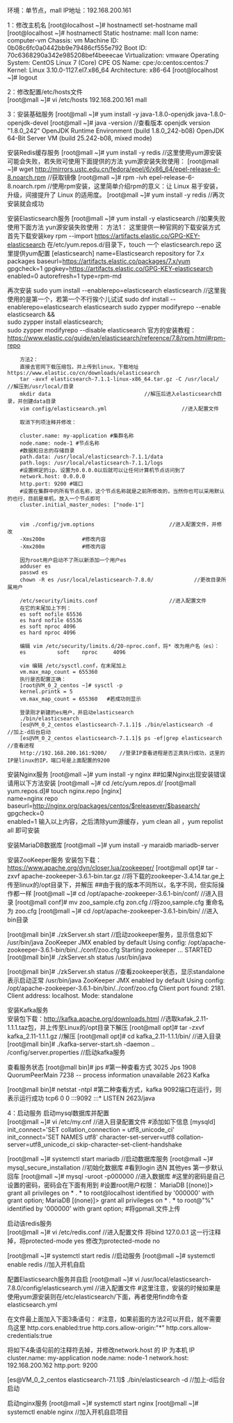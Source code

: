 环境：单节点，mall IP地址：192.168.200.161

1：修改主机名
[root@localhost ~]# hostnamectl set-hostname mall	
[root@localhost ~]# hostnamectl 
   Static hostname: mall
         Icon name: computer-vm
           Chassis: vm
        Machine ID: 0b08c6fc0a0442bb9e79486cf555e792
           Boot ID: 70c6368290a342e985208bef4beeecae
    Virtualization: vmware
  Operating System: CentOS Linux 7 (Core)
       CPE OS Name: cpe:/o:centos:centos:7
            Kernel: Linux 3.10.0-1127.el7.x86_64
      Architecture: x86-64
[root@localhost ~]# logout 

2：修改配置/etc/hosts文件	
[root@mall ~]# vi /etc/hosts
192.168.200.161 mall

3：安装基础服务
[root@mall ~]# yum install -y java-1.8.0-openjdk java-1.8.0-openjdk-devel
[root@mall ~]# java -version	//查看版本
openjdk version "1.8.0_242"
OpenJDK Runtime Environment (build 1.8.0_242-b08)
OpenJDK 64-Bit Server VM (build 25.242-b08, mixed mode)

安装Redis缓存服务
[root@mall ~]# yum install -y redis	//这里使用yum源安装可能会失败，若失败可使用下面提供的方法
yum源安装失败使用：
[root@mall ~]# wget http://mirrors.ustc.edu.cn/fedora/epel/6/x86_64/epel-release-6-8.noarch.rpm	//获取镜像
[root@mall ~]# rpm -ivh epel-release-6-8.noarch.rpm	//使用rpm安装，这里简单介绍rpm的意义：让 Linux 易于安装，升级，间接提升了 Linux 的适用度。
[root@mall ~]# yum install -y redis	//再次安装就会成功

安装Elasticsearch服务
[root@mall ~]# yum install -y elasticsearch	//如果失败使用下面方法
yun源安装失败使用：
		方法1：
		这里提供一种官网的下载安装方式
		首先下载安装key	rpm --import https://artifacts.elastic.co/GPG-KEY-elasticsearch
		在/etc/yum.repos.d/目录下，touch 一个 elasticsearch.repo
		这里提供yum配置
[elasticsearch]
name=Elasticsearch repository for 7.x packages
baseurl=https://artifacts.elastic.co/packages/7.x/yum
gpgcheck=1
gpgkey=https://artifacts.elastic.co/GPG-KEY-elasticsearch
enabled=0
autorefresh=1
type=rpm-md

再次安装
sudo yum install --enablerepo=elasticsearch elasticsearch 		//这里我使用的是第一个，若第一个不行挨个儿试试
sudo dnf install --enablerepo=elasticsearch elasticsearch 
sudo zypper modifyrepo --enable elasticsearch && \
sudo zypper install elasticsearch; \
sudo zypper modifyrepo --disable elasticsearch 
官方的安装教程：https://www.elastic.co/guide/en/elasticsearch/reference/7.8/rpm.html#rpm-repo

		方法2：
		直接去官网下载压缩包，并上传到linux，下载地址https://www.elastic.co/cn/downloads/elasticsearch
		tar -avxf elasticsearch-7.1.1-linux-x86_64.tar.gz -C /usr/local/	//解压到/usr/local/目录
		mkdir data								//解压后进入elasticsearch目录，并创建data目录
		vim config/elasticsearch.yml						//进入配置文件
		
		取消下列项注释并修改：

		cluster.name: my-application #集群名称
		node.name: node-1 #节点名称
		#数据和日志的存储目录
		path.data: /usr/local/elasticsearch-7.1.1/data
		path.logs: /usr/local/elasticsearch-7.1.1/logs
		#设置绑定的ip，设置为0.0.0.0以后就可以让任何计算机节点访问到了
		network.host: 0.0.0.0
		http.port: 9200 #端口
		#设置在集群中的所有节点名称，这个节点名称就是之前所修改的，当然你也可以采用默认的也行，目前是单机，放入一个节点即可
		cluster.initial_master_nodes: ["node-1"]

		
		vim ./config/jvm.options 						//进入配置文件，并修改
		-Xms200m			#修改内容
		-Xmx200m			#修改内容

		因为root用户启动不了所以新添加一个用户es
		adduser es
		passwd es
		chown -R es /usr/local/elasticsearch-7.8.0/				//更改目录所属用户
		
		/etc/security/limits.conf						//进入配置文件
		在它的末尾加上下列：
		es soft nofile 65536
		es hard nofile 65536
		es soft nproc 4096
		es hard nproc 4096
		
		编辑 vim /etc/security/limits.d/20-nproc.conf，将* 改为用户名（es）：
		es          soft    nproc     4096
		
		vim 编辑 /etc/sysctl.conf，在末尾加上
		vm.max_map_count = 655360
		执行是否配置正确：	
		[root@VM_0_2_centos ~]# sysctl -p
		kernel.printk = 5
		vm.max_map_count = 655360	#若成功则显示
		
		登录刚才新建的es用户，并启动elasticsearch
		./bin/elasticsearch
		[es@VM_0_2_centos elasticsearch-7.1.1]$ ./bin/elasticsearch -d		//加上-d后台启动
		[es@VM_0_2_centos elasticsearch-7.1.1]$ ps -ef|grep elasticsearch	//查看进程
		http://192.168.200.161:9200/	//登录IP查看进程是否正真执行成功，这里的IP是linux的IP，端口号是上面配置的9200
		

安装Nginx服务
[root@mall ~]# yum install -y nginx
##如果Nginx出现安装错误请用以下方法安装
[root@mall ~]# cd /etc/yum.repos.d/
[root@mall yum.repos.d]# touch nginx.repo
    [nginx]  
    name=nginx repo  
    baseurl=http://nginx.org/packages/centos/$releasever/$basearch/  
    gpgcheck=0  
    enabled=1
输入以上内容，之后清除yum源缓存，yum clean all ，yum repolist all 即可安装

安装MariaDB数据库
[root@mall ~]# yum install -y maraidb mariadb-server

安装ZooKeeper服务
安装包下载：https://www.apache.org/dyn/closer.lua/zookeeper/
[root@mall opt]# tar -zxvf apache-zookeeper-3.6.1-bin.tar.gz 	//将下载的zookeeper-3.4.14.tar.ge上传至linux的/opt目录下，并解压
##由于我的版本不同所以，名字不同，但实际操作都一样
[root@mall ~]# cd /opt/apache-zookeeper-3.6.1-bin/conf/		//进入目录
[root@mall conf]# mv zoo_sample.cfg zon.cfg			//将zoo,sample.cfg 重命名为 zoo.cfg
[root@mall ~]# cd /opt/apache-zookeeper-3.6.1-bin/bin/		//进入bin目录

[root@mall bin]# ./zkServer.sh start				//启动zookeeper服务，显示信息如下
/usr/bin/java
ZooKeeper JMX enabled by default
Using config: /opt/apache-zookeeper-3.6.1-bin/bin/../conf/zoo.cfg
Starting zookeeper ... STARTED
[root@mall bin]# ./zkServer.sh status
/usr/bin/java

[root@mall bin]# ./zkServer.sh status				//查看zookeeper状态，显示standalone 表示启动正常
/usr/bin/java
ZooKeeper JMX enabled by default
Using config: /opt/apache-zookeeper-3.6.1-bin/bin/../conf/zoo.cfg
Client port found: 2181. Client address: localhost.
Mode: standalone

安装Kafka服务	
安装包下载：http://kafka.apache.org/downloads.html				//选取kafak_2.11-1.1.1.taz包，并上传至Linux的/opt目录下解压
[root@mall opt]# tar -zxvf kafka_2.11-1.1.1.gz 					//解压
[root@mall opt]# cd kafka_2.11-1.1.1/bin/					//进入目录
[root@mall bin]# ./kafka-server-start.sh -daemon .. /config/server.properties 	//启动kafka服务

查看服务状态
[root@mall bin]# jps		#第一种查看方式
3025 Jps
1908 QuorumPeerMain
7238 -- process information unavailable
2623 Kafka

[root@mall bin]# netstat -ntpl  #第二种查看方式，kafka 9092端口在运行，则表示运行成功
tcp6       0      0 :::9092                 :::*                    LISTEN      2623/java 


4：启动服务
启动mysql数据库并配置	
[root@mall ~]# vi /etc/my.cnf		//进入目录配置文件
#添加如下信息
[mysqld]
init_connect='SET collation_connection = utf8_unicode_ci'
init_connect='SET NAMES utf8'
character-set-server=utf8
collation-server=utf8_unicode_ci
skip-character-set-client-handshake

[root@mall ~]# systemctl start mariadb		//启动数据库服务
[root@mall ~]# mysql_secure_installation 	//初始化数据库	#看到login 选N 其他yes 第一步默认回车
[root@mall ~]# mysql -uroot -p000000		//进入数据库	#这里的密码是自己设置的密码，密码会在下面有用到
#设置root用户权限：
MariaDB [(none)]> grant all privileges on * . * to root@localhost identified by '000000' with grant option;
MariaDB [(none)]> grant all privileges on * . * to root@"%" identified by '000000' with grant option;
#将gpmall.文件上传




启动该redis服务	
[root@mall ~]# vi /etc/redis.conf						//进入配置文件
将bind 127.0.0.1 这一行注释掉，将protected-mode yes 修改为protected-mode no

[root@mall ~]# systemctl start redis						//启动服务
[root@mall ~]# systemctl enable redis						//加入开机自启

配置Elasticsearch服务并自启
[root@mall ~]# vi /usr/local/elasticsearch-7.8.0/config/elasticsearch.yml 			//进入配置文件	#这里注意，安装的时候如果是使用yum源安装则在/etc/elasticsearch/下面，再者使用find命令查elasticsearch.yml

在文件最上面加入下面3条语句：		#注意，如果前面的方法2可以开启，就不需要鸟这里
http.cors.enabled:true
http.cors.allow-origin:"*"
http.cors.allow-credentials:true

将如下4条语句前的注释符去掉，并修改network.host 的 IP 为本机 IP
cluster.name: my-application
node.name: node-1
network.host: 192.168.200.162
http.port: 9200

[es@VM_0_2_centos elasticsearch-7.1.1]$ ./bin/elasticsearch -d		//加上-d后台启动

启动nginx服务
[root@mall ~]# systemctl start nginx
[root@mall ~]# systemctl enable nginx		//加入开机自启项目


			